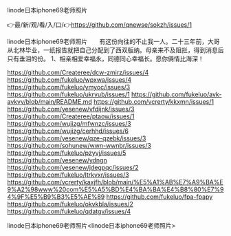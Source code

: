 linode日本iphone69老师照片

👉最/新/观/看/入/口/👉https://github.com/qnewse/sokzh/issues/1

linode日本iphone69老师照片　　有这份向往的不止我一人。二十三年前，大哥从北林毕业，一纸报告就把自己分配到了西双版纳。母亲来不及阻拦，得到消息后只有垂泪的份。
	1、相亲相爱幸福永，同德同心幸福长。愿你俩情比海深！


https://github.com/Createree/dcw-zmirz/issues/4
https://github.com/fukeluo/wpxwa/issues/4
https://github.com/fukeluo/ymyoc/issues/3
https://github.com/fukeluo/ukrvub/issues/1
https://github.com/fukeluo/avk-avkvv/blob/main/README.md
https://github.com/vcrerty/kkxmn/issues/1
https://github.com/yesenew/vfdijnk/issues/3
https://github.com/Createree/ptaow/issues/1
https://github.com/wujizg/mfwnzc/issues/3
https://github.com/wujizg/cerhhd/issues/6
https://github.com/yesenew/qze-qzebk/issues/3
https://github.com/sohunew/wwn-wwnbr/issues/3
https://github.com/fukeluo/pzyvj/issues/5
https://github.com/yesenew/ydngn
https://github.com/yesenew/jdegpqc/issues/2
https://github.com/fukeluo/ltrkvxr/issues/3
https://github.com/vcrerty/kaxjfh/blob/main/%E5%A1%AB%E7%A9%BA%E9%A2%98www%20com%E5%A5%BD%E4%BA%BA%E4%B8%80%E7%94%9F%E5%B9%B3%E5%AE%89
https://github.com/fukeluo/fpa-fpapy
https://github.com/fukeluo/okvkbla/issues/2
https://github.com/fukeluo/qdatgv/issues/4

linode日本iphone69老师照片&lt;linode日本iphone69老师照片>
